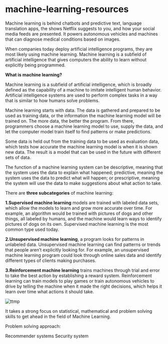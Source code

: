 # machine-learning-resources



Machine learning is behind chatbots and predictive text, language translation apps, the shows Netflix suggests to you, and how your social media feeds are presented. It powers autonomous vehicles and machines that can diagnose medical conditions based on images.

When companies today deploy artificial intelligence programs, they are most likely using machine learning. Machine learning is a subfield of artificial intelligence that gives computers the ability to learn without explicitly being programmed.

**What is machine learning?**

Machine learning is a subfield of artificial intelligence, which is broadly defined as the capability of a machine to imitate intelligent human behavior. Artificial intelligence systems are used to perform complex tasks in a way that is similar to how humans solve problems.

Machine learning starts with data. The data is gathered and prepared to be used as training data, or the information the machine learning model will be trained on. The more data, the better the program. From there, programmers choose a machine learning model to use, supply the data, and let the computer model train itself to find patterns or make predictions.

Some data is held out from the training data to be used as evaluation data, which tests how accurate the machine learning model is when it is shown new data. The result is a model that can be used in the future with different sets of data.

The function of a machine learning system can be descriptive, meaning that the system uses the data to explain what happened; predictive, meaning the system uses the data to predict what will happen; or prescriptive, meaning the system will use the data to make suggestions about what action to take. 

There are **three subcategories** of machine learning:

**1.Supervised machine learning** models are trained with labeled data sets, which allow the models to learn and grow more accurate over time. For example, an algorithm would be trained with pictures of dogs and other things, all labeled by humans, and the machine would learn ways to identify pictures of dogs on its own. Supervised machine learning is the most common type used today.

**2.Unsupervised machine learning**, a program looks for patterns in unlabeled data. Unsupervised machine learning can find patterns or trends that people aren’t explicitly looking for. For example, an unsupervised machine learning program could look through online sales data and identify different types of clients making purchases.

**3.Reinforcement machine learning** trains machines through trial and error to take the best action by establishing a reward system. Reinforcement learning can train models to play games or train autonomous vehicles to drive by telling the machine when it made the right decisions, which helps it learn over time what actions it should take.

![ttmp](https://user-images.githubusercontent.com/88776972/138419794-98aa3a4f-052b-4721-bbba-733b1f75ce29.jpeg)

It takes a strong focus on statistical, mathematical and problem solving skills to get ahead in the field of Machine Learning.

Problem solving approach:

Recommender systems
Security system
